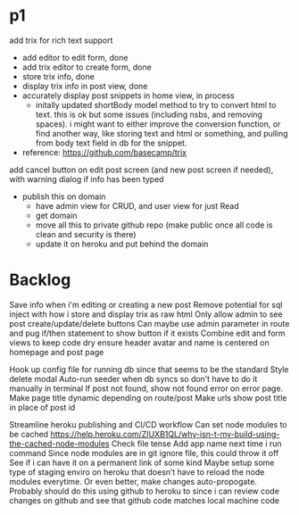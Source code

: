 # p1
add trix for rich text support 
- add editor to edit form, done
- add trix editor to create form, done
- store trix info, done
- display trix info in post view, done
- accurately display post snippets in home view, in process
    - initally updated shortBody model method to try to convert html to text. this is ok but some issues (including nsbs, and removing spaces). i might want to either improve the conversion function, or find another way, like storing text and html or something, and pulling from body text field in db for the snippet. 
- reference: https://github.com/basecamp/trix

add cancel button on edit post screen (and new post screen if needed), with warning dialog if info has been typed

- publish this on domain
    - have admin view for CRUD, and user view for just Read
    - get domain
    - move all this to private github repo (make public once all code is clean and security is there)
    - update it on heroku and put behind the domain

# Backlog
Save info when i'm editing or creating a new post
Remove potential for sql inject with how i store and display trix as raw html
Only allow admin to see post create/update/delete buttons
    Can maybe use admin parameter in route and pug if/then statement to show button if it exists 
Combine edit and form views to keep code dry
ensure header avatar and name is centered on homepage and post page

Hook up config file for running db since that seems to be the standard
Style delete modal 
Auto-run seeder when db syncs so don’t have to do it manually in terminal
If post not found, show not found error on error page.
Make page title dynamic depending on route/post
Make urls show post title in place of post id


Streamline heroku publishing and CI/CD workflow
    Can set node modules to be cached
    https://help.heroku.com/ZIUXB1QL/why-isn-t-my-build-using-the-cached-node-modules
    Check file tense
    Add app name next time i run command
    Since node modules are in git ignore file, this could throw it off
    See if i can have it on a permanent link of some kind
    Maybe setup some type of staging enviro on heroku that doesn’t have to reload the node modules everytime. Or even better, make changes auto-propogate. 
    Probably should do this using github to heroku to since i can review code changes on github and see that github code matches local machine code